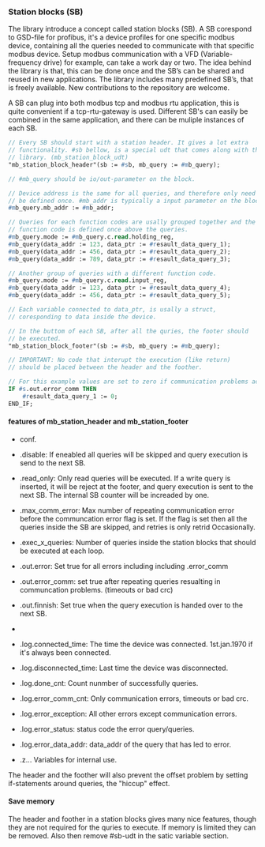 ### Station blocks (SB)

The library introduce a concept called station blocks (SB). A SB corespond to GSD-file for profibus, it's a device profiles for one specific modbus device, containing all the queries needed to communicate with that specific modbus device. Setup modbus communication with a VFD (Variable-frequency drive) for example, can take a work day or two. The idea behind the library is that, this can be done once and the SB’s can be shared and reused in new applications. The library includes many predefined SB’s, that is freely available. New contributions to the repository are welcome. 

A SB can plug into both modbus tcp and modbus rtu application, this is quite convenient if a tcp-rtu-gateway is used. Different SB's can easily be combined in the same application, and there can be muliple instances of each SB. 

```pascal
// Every SB should start with a station header. It gives a lot extra
// functionality. #sb bellow, is a special udt that comes along with the 
// library. (mb_station_block_udt)
"mb_station_block_header"(sb := #sb, mb_query := #mb_query);

// #mb_query should be io/out-parameter on the block.

// Device address is the same for all queries, and therefore only need to 
// be defined once. #mb_addr is typically a input parameter on the block.
#mb_query.mb_addr := #mb_addr;

// Queries for each function codes are usally grouped together and the 
// function code is defined once above the queries.
#mb_query.mode := #mb_query.c.read.holding_reg,
#mb_query(data_addr := 123, data_ptr := #resault_data_query_1);
#mb_query(data_addr := 456, data_ptr := #resault_data_query_2);
#mb_query(data_addr := 789, data_ptr := #resault_data_query_3);

// Another group of queries with a different function code.
#mb_query.mode := #mb_query.c.read.input_reg,
#mb_query(data_addr := 123, data_ptr := #resault_data_query_4);
#mb_query(data_addr := 456, data_ptr := #resault_data_query_5);

// Each variable connected to data_ptr, is usally a struct, 
// coresponding to data inside the device.

// In the buttom of each SB, after all the quries, the footer should
// be executed. 
"mb_station_block_footer"(sb := #sb, mb_query := #mb_query);

// IMPORTANT: No code that interupt the execution (like return)
// should be placed between the header and the foother.

// For this example values are set to zero if communication problems accrue.
IF #s.out.error_comm THEN
    #resault_data_query_1 := 0;   
END_IF;
```

#### features of mb_station_header and mb_station_footer
- conf.
- .disable: If eneabled all queries will be skipped and query execution is send to the next SB.
- .read_only: Only read queries will be executed. If a write query is inserted, it will be reject at the footer, and query execution is sent to the next SB. The internal SB counter will be increaded by one.
- .max_comm_error: Max number of repeating communication error before the communcation error flag is set. If the flag is set then all the queries inside the SB are skipped, and retries is only retrid Occasionally.
- .exec_x_queries: Number of queries inside the station blocks that should be executed at each loop.


- .out.error: Set true for all errors including including .error_comm
- .out.error_comm: set true after repeating queries resualting in communcation problems. (timeouts or bad crc)
- .out.finnish: Set true when the query execution is handed over to the next SB.

- 
- .log.connected_time: The time the device was connected. 1st.jan.1970 if it's always been connected.
- .log.disconnected_time: Last time the device was disconnected.
- .log.done_cnt: Count nunmber of successfully queries.
- .log.error_comm_cnt: Only communication errors, timeouts or bad crc.
- .log.error_exception: All other errors except communication errors.
- .log.error_status: status code the error query/queries.
- .log.error_data_addr: data_addr of the query that has led to error.

- .z... Variables for internal use.

The header and the foother will also prevent the offset problem by setting if-statements around queries, the "hiccup" effect.

#### Save memory

The header and foother in a station blocks gives many nice features, though they are not required for the quries to execute. 
If memory is limited they can be removed. Also then remove #sb-udt in the satic variable section. 
